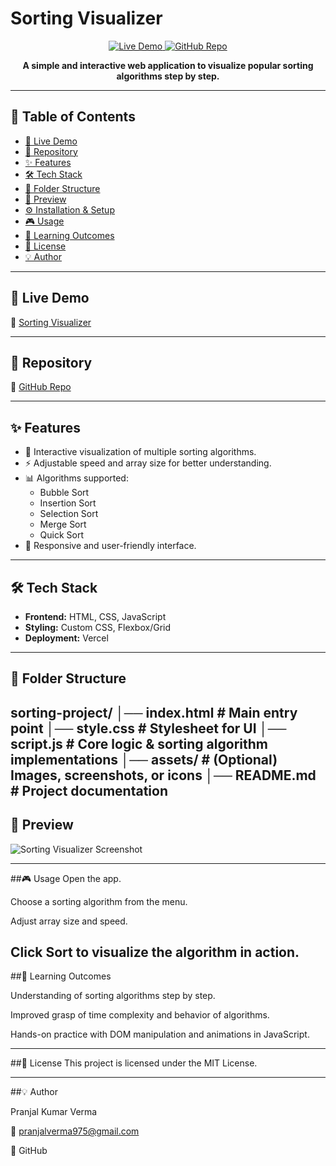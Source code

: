# Sorting Visualizer

<p align="center">
  <a href="https://sorting-proj-nyfd.vercel.app" target="_blank">
    <img src="https://img.shields.io/badge/Live%20Demo-View%20Here-brightgreen?style=for-the-badge" alt="Live Demo"/>
  </a>
  <a href="https://github.com/pran-ekaiva006/sorting-project" target="_blank">
    <img src="https://img.shields.io/badge/GitHub-Repo-blue?style=for-the-badge&logo=github" alt="GitHub Repo"/>
  </a>
</p>

<p align="center">
  <b>A simple and interactive web application to visualize popular sorting algorithms step by step.</b>
</p>

---

## 📑 Table of Contents
- [🚀 Live Demo](#-live-demo)  
- [📂 Repository](#-repository)  
- [✨ Features](#-features)  
- [🛠️ Tech Stack](#️-tech-stack)  
- [📂 Folder Structure](#-folder-structure)  
- [📸 Preview](#-preview)  
- [⚙️ Installation & Setup](#️-installation--setup)  
- [🎮 Usage](#-usage)  
- [📖 Learning Outcomes](#-learning-outcomes)  
- [📜 License](#-license)  
- [💡 Author](#-author)  

---

## 🚀 Live Demo
🔗 [Sorting Visualizer](https://sorting-proj-nyfd.vercel.app)  

---

## 📂 Repository
🔗 [GitHub Repo](https://github.com/pran-ekaiva006/sorting-project)

---

## ✨ Features
- 🎨 Interactive visualization of multiple sorting algorithms.  
- ⚡ Adjustable speed and array size for better understanding.  
- 📊 Algorithms supported:
  - Bubble Sort
  - Insertion Sort
  - Selection Sort
  - Merge Sort
  - Quick Sort  
- 📱 Responsive and user-friendly interface.  

---

## 🛠️ Tech Stack
- **Frontend:** HTML, CSS, JavaScript  
- **Styling:** Custom CSS, Flexbox/Grid  
- **Deployment:** Vercel  

---

## 📂 Folder Structure  


sorting-project/
│── index.html          # Main entry point
│── style.css           # Stylesheet for UI
│── script.js           # Core logic & sorting algorithm implementations
│── assets/             # (Optional) Images, screenshots, or icons
│── README.md           # Project documentation
---


## 📸 Preview

![Sorting Visualizer Screenshot](assets/preview.png)

---
##🎮 Usage
Open the app.

Choose a sorting algorithm from the menu.

Adjust array size and speed.

Click Sort to visualize the algorithm in action.
---
##📖 Learning Outcomes

Understanding of sorting algorithms step by step.

Improved grasp of time complexity and behavior of algorithms.

Hands-on practice with DOM manipulation and animations in JavaScript.

---
##📜 License
This project is licensed under the MIT License.

---

##💡 Author

Pranjal Kumar Verma

📧 pranjalverma975@gmail.com

🔗 GitHub
